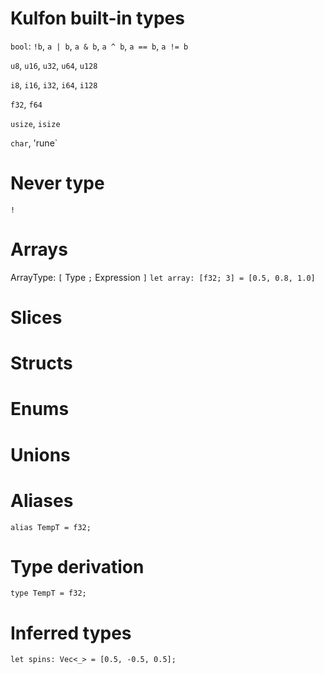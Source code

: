 # Kulfon built-in types

`bool`: `!b`, `a | b`, `a & b`, `a ^ b`, `a == b`, `a != b`

`u8`, `u16`, `u32`, `u64`, `u128`

`i8`, `i16`, `i32`, `i64`, `i128`

`f32`, `f64`

`usize`, `isize`

`char`, 'rune`

# Never type
`!`

# Arrays
ArrayType: `[` Type `;` Expression `]`
`let array: [f32; 3] = [0.5, 0.8, 1.0]`

# Slices

# Structs

# Enums

# Unions

# Aliases
`alias TempT = f32;`

# Type derivation
`type TempT = f32;`

# Inferred types
`let spins: Vec<_> = [0.5, -0.5, 0.5];`

